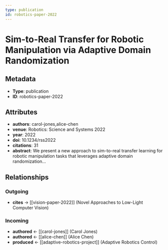 ```yaml
---
type: publication
id: robotics-paper-2022
---
```


# Sim-to-Real Transfer for Robotic Manipulation via Adaptive Domain Randomization

## Metadata

- **Type**: publication
- **ID**: robotics-paper-2022

## Attributes

- **authors**: carol-jones,alice-chen
- **venue**: Robotics: Science and Systems 2022
- **year**: 2022
- **doi**: 10.1234/rss2022
- **citations**: 31
- **abstract**: We present a new approach to sim-to-real transfer learning for robotic manipulation tasks that leverages adaptive domain randomization...

## Relationships

### Outgoing

- **cites** → [[vision-paper-2022]] (Novel Approaches to Low-Light Computer Vision)

### Incoming

- **authored** ← [[carol-jones]] (Carol Jones)
- **authored** ← [[alice-chen]] (Alice Chen)
- **produced** ← [[adaptive-robotics-project]] (Adaptive Robotics Control)


